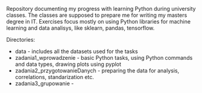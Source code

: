 Repository documenting my progress with learning Python during university classes. The classes are supposed to prepare me for writing my masters degree in IT. 
Exercises focus mostly on using Python libraries for machine learning and data analisys, like sklearn, pandas, tensorflow.

Directories:
- data - includes all the datasets used for the tasks
- zadania1_wprowadzenie - basic Python tasks, using Python commands and data types, drawing plots using pyplot
- zadania2_przygotowanieDanych - preparing the data for analysis, correlations, standarization etc.
- zadania3_grupowanie - 
